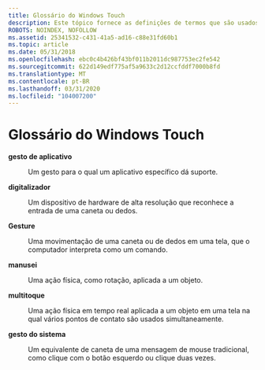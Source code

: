 ```yaml
---
title: Glossário do Windows Touch
description: Este tópico fornece as definições de termos que são usados pelo Windows Touch.
ROBOTS: NOINDEX, NOFOLLOW
ms.assetid: 25341532-c431-41a5-ad16-c88e31fd60b1
ms.topic: article
ms.date: 05/31/2018
ms.openlocfilehash: ebc0c4b426bf43bf011b2011dc987753ec2fe542
ms.sourcegitcommit: 622d149edf775af5a9633c2d12ccfddf7000b8fd
ms.translationtype: MT
ms.contentlocale: pt-BR
ms.lasthandoff: 03/31/2020
ms.locfileid: "104007200"
---
```

# <a name="windows-touch-glossary"></a>Glossário do Windows Touch

<dl> <dt>

<span id="wintouch.windows_touch_glossary_application_gesture"></span><span id="WINTOUCH.WINDOWS_TOUCH_GLOSSARY_APPLICATION_GESTURE"></span>**gesto de aplicativo**
</dt> <dd>

Um gesto para o qual um aplicativo específico dá suporte.

</dd> <dt>

<span id="wintouch.windows_touch_glossary_digitizer"></span><span id="WINTOUCH.WINDOWS_TOUCH_GLOSSARY_DIGITIZER"></span>**digitalizador**
</dt> <dd>

Um dispositivo de hardware de alta resolução que reconhece a entrada de uma caneta ou dedos.

</dd> <dt>

<span id="wintouch.windows_touch_glossary_gesture"></span><span id="WINTOUCH.WINDOWS_TOUCH_GLOSSARY_GESTURE"></span>**Gesture**
</dt> <dd>

Uma movimentação de uma caneta ou de dedos em uma tela, que o computador interpreta como um comando.

</dd> <dt>

<span id="wintouch.windows_touch_glossary_manipulation"></span><span id="WINTOUCH.WINDOWS_TOUCH_GLOSSARY_MANIPULATION"></span>**manusei**
</dt> <dd>

Uma ação física, como rotação, aplicada a um objeto.

</dd> <dt>

<span id="wintouch.windows_touch_glossary_multitouch"></span><span id="WINTOUCH.WINDOWS_TOUCH_GLOSSARY_MULTITOUCH"></span>**multitoque**
</dt> <dd>

Uma ação física em tempo real aplicada a um objeto em uma tela na qual vários pontos de contato são usados simultaneamente.

</dd> <dt>

<span id="wintouch.windows_touch_glossary_system_gesture"></span><span id="WINTOUCH.WINDOWS_TOUCH_GLOSSARY_SYSTEM_GESTURE"></span>**gesto do sistema**
</dt> <dd>

Um equivalente de caneta de uma mensagem de mouse tradicional, como clique com o botão esquerdo ou clique duas vezes.

</dd> </dl>
